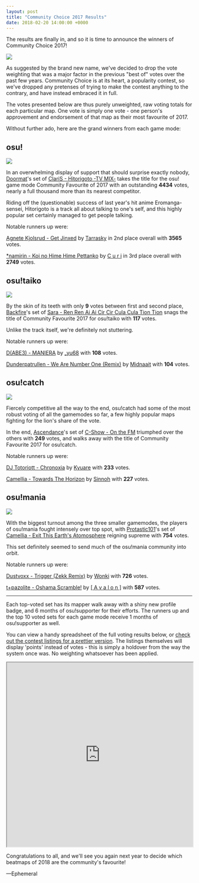 ```yaml
---
layout: post
title: "Community Choice 2017 Results"
date: 2018-02-20 14:00:00 +0000
---
```


The results are finally in, and so it is time to announce the winners of Community Choice 2017!

[![](/wiki/shared/news/2018-01-18-community-choice-2017/banner.jpg)](https://osu.ppy.sh/community/contests/59)

As suggested by the brand new name, we've decided to drop the vote weighting that was a major factor in the previous "best of" votes over the past few years. Community Choice is at its heart, a popularity contest, so we've dropped any pretenses of trying to make the contest anything to the contrary, and have instead embraced it in full.

The votes presented below are thus purely unweighted, raw voting totals for each particular map. One vote is simply one vote - one person's approvement and endorsement of that map as their most favourite of 2017.

Without further ado, here are the grand winners from each game mode:

## osu!

[![](/wiki/shared/news/2018-02-20-community-choice-2017-results/hitorigoto.jpg)](https://osu.ppy.sh/beatmapsets/596704)

In an overwhelming display of support that should surprise exactly nobody, [Doormat](https://osu.ppy.sh/users/3230571)'s set of [ClariS - Hitorigoto -TV MIX-](https://osu.ppy.sh/beatmapsets/596704) takes the title for the osu! game mode Community Favourite of 2017 with an outstanding **4434** votes, nearly a full thousand more than its nearest competitor.

Riding off the (questionable) success of last year's hit anime Eromanga-sensei, Hitorigoto is a track all about talking to one's self, and this highly popular set certainly managed to get people talking.

Notable runners up were:

[Agnete Kjolsrud - Get Jinxed](https://osu.ppy.sh/beatmapsets/361740) by [Tarrasky](https://osu.ppy.sh/users/4098393) in 2nd place overall with **3565** votes.

[\*namirin - Koi no Hime Hime Pettanko](https://osu.ppy.sh/beatmapsets/485056) by [C u r i](https://osu.ppy.sh/users/4746949) in 3rd place overall with **2749** votes.

## osu!taiko

[![](/wiki/shared/news/2018-02-20-community-choice-2017-results/renren.jpg)](https://osu.ppy.sh/beatmapsets/663337)

By the skin of its teeth with only **9** votes between first and second place, [Backfire](https://osu.ppy.sh/users/263110)'s set of [Sara - Ren Ren Ai Ai Cir Cir Cula Cula Tion Tion](https://osu.ppy.sh/beatmapsets/663337) snags the title of Community Favourite 2017 for osu!taiko with **117** votes.

Unlike the track itself, we're definitely not stuttering.

Notable runners up were:

[D(ABE3) - MANIERA](https://osu.ppy.sh/beatmapsets/400761) by [\_yu68](https://osu.ppy.sh/users/6170507) with **108** votes.

[Dunderpatrullen - We Are Number One (Remix)](https://osu.ppy.sh/beatmapsets/547301) by [Midnaait](https://osu.ppy.sh/users/1506011) with **104** votes.

## osu!catch

[![](/wiki/shared/news/2018-02-20-community-choice-2017-results/onthefm.jpg)](https://osu.ppy.sh/beatmapsets/609679)

Fiercely competitive all the way to the end, osu!catch had some of the most robust voting of all the gamemodes so far, a few highly popular maps fighting for the lion's share of the vote.

In the end, [Ascendance](https://osu.ppy.sh/users/2931883)'s set of [C\-Show - On the FM](https://osu.ppy.sh/beatmapsets/609679) triumphed over the others with **249** votes, and walks away with the title of Community Favourite 2017 for osu!catch.

Notable runners up were:

[DJ Totoriott - Chronoxia](https://osu.ppy.sh/beatmapsets/429184) by [Kyuare](https://osu.ppy.sh/users/2705312) with **233** votes.

[Camellia - Towards The Horizon](https://osu.ppy.sh/beatmapsets/629384) by [Sinnoh](https://osu.ppy.sh/users/4236057) with **227** votes.

## osu!mania

[![](/wiki/shared/news/2018-02-20-community-choice-2017-results/exit.jpg)](https://osu.ppy.sh/beatmapsets/575053)

With the biggest turnout among the three smaller gamemodes, the players of osu!mania fought intensely over top spot, with [Protastic101](https://osu.ppy.sh/users/6712747)'s set of [Camellia - Exit This Earth's Atomosphere](https://osu.ppy.sh/beatmapsets/575053) reigning supreme with **754** votes.

This set definitely seemed to send much of the osu!mania community into orbit.

Notable runners up were:

[Dustvoxx - Trigger (Zekk Remix)](https://osu.ppy.sh/beatmapsets/555076) by [Wonki](https://osu.ppy.sh/users/7898495) with **726** votes.

[t+pazolite - Oshama Scramble!](https://osu.ppy.sh/beatmapsets/511480) by [\[ A v a l o n \]](https://osu.ppy.sh/users/4632359) with **587** votes.

---

Each top-voted set has its mapper walk away with a shiny new profile badge, and 6 months of osu!supporter for their efforts. The runners up and the top 10 voted sets for each game mode receive 1 months of osu!supporter as well.

You can view a handy spreadsheet of the full voting results below, or [check out the contest listings for a prettier version](https://osu.ppy.sh/community/contests/59). The listings themselves will display 'points' instead of votes - this is simply a holdover from the way the system once was. No weighting whatsoever has been applied.

<iframe src="https://docs.google.com/spreadsheets/d/e/2PACX-1vRRHLoBEqS6A3YSeIYfaPEVtFDK5ZpVS-j_n5llSikG_m3KPCJZ909aJCA--Ly-8Slc_pCeIUO4z8IU/pubhtml?widget=true&headers=false" width="100%" height="500"></iframe><br>

Congratulations to all, and we'll see you again next year to decide which beatmaps of 2018 are the community's favourite!

—Ephemeral
